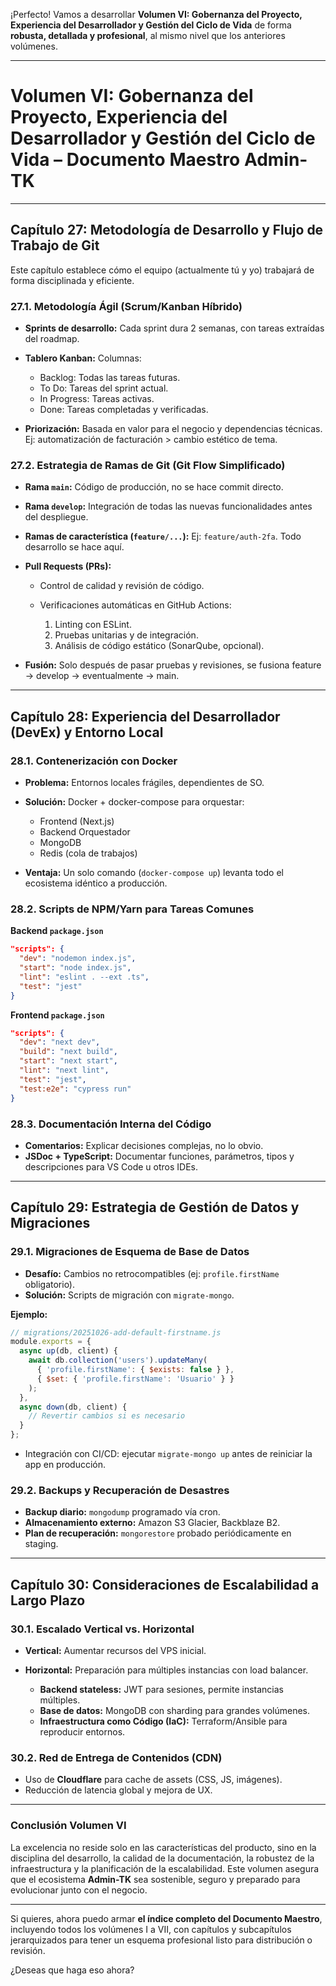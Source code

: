¡Perfecto! Vamos a desarrollar **Volumen VI: Gobernanza del Proyecto, Experiencia del Desarrollador y Gestión del Ciclo de Vida** de forma **robusta, detallada y profesional**, al mismo nivel que los anteriores volúmenes.

---

# **Volumen VI: Gobernanza del Proyecto, Experiencia del Desarrollador y Gestión del Ciclo de Vida – Documento Maestro Admin-TK**

---

## **Capítulo 27: Metodología de Desarrollo y Flujo de Trabajo de Git**

Este capítulo establece cómo el equipo (actualmente tú y yo) trabajará de forma disciplinada y eficiente.

### 27.1. Metodología Ágil (Scrum/Kanban Híbrido)

* **Sprints de desarrollo:** Cada sprint dura 2 semanas, con tareas extraídas del roadmap.
* **Tablero Kanban:** Columnas:

  * Backlog: Todas las tareas futuras.
  * To Do: Tareas del sprint actual.
  * In Progress: Tareas activas.
  * Done: Tareas completadas y verificadas.
* **Priorización:** Basada en valor para el negocio y dependencias técnicas. Ej: automatización de facturación > cambio estético de tema.

### 27.2. Estrategia de Ramas de Git (Git Flow Simplificado)

* **Rama `main`:** Código de producción, no se hace commit directo.
* **Rama `develop`:** Integración de todas las nuevas funcionalidades antes del despliegue.
* **Ramas de característica (`feature/...`):** Ej: `feature/auth-2fa`. Todo desarrollo se hace aquí.
* **Pull Requests (PRs):**

  * Control de calidad y revisión de código.
  * Verificaciones automáticas en GitHub Actions:

    1. Linting con ESLint.
    2. Pruebas unitarias y de integración.
    3. Análisis de código estático (SonarQube, opcional).
* **Fusión:** Solo después de pasar pruebas y revisiones, se fusiona feature → develop → eventualmente → main.

---

## **Capítulo 28: Experiencia del Desarrollador (DevEx) y Entorno Local**

### 28.1. Contenerización con Docker

* **Problema:** Entornos locales frágiles, dependientes de SO.
* **Solución:** Docker + docker-compose para orquestar:

  * Frontend (Next.js)
  * Backend Orquestador
  * MongoDB
  * Redis (cola de trabajos)
* **Ventaja:** Un solo comando (`docker-compose up`) levanta todo el ecosistema idéntico a producción.

### 28.2. Scripts de NPM/Yarn para Tareas Comunes

**Backend `package.json`**

```json
"scripts": {
  "dev": "nodemon index.js",
  "start": "node index.js",
  "lint": "eslint . --ext .ts",
  "test": "jest"
}
```

**Frontend `package.json`**

```json
"scripts": {
  "dev": "next dev",
  "build": "next build",
  "start": "next start",
  "lint": "next lint",
  "test": "jest",
  "test:e2e": "cypress run"
}
```

### 28.3. Documentación Interna del Código

* **Comentarios:** Explicar decisiones complejas, no lo obvio.
* **JSDoc + TypeScript:** Documentar funciones, parámetros, tipos y descripciones para VS Code u otros IDEs.

---

## **Capítulo 29: Estrategia de Gestión de Datos y Migraciones**

### 29.1. Migraciones de Esquema de Base de Datos

* **Desafío:** Cambios no retrocompatibles (ej: `profile.firstName` obligatorio).
* **Solución:** Scripts de migración con `migrate-mongo`.

**Ejemplo:**

```javascript
// migrations/20251026-add-default-firstname.js
module.exports = {
  async up(db, client) {
    await db.collection('users').updateMany(
      { 'profile.firstName': { $exists: false } },
      { $set: { 'profile.firstName': 'Usuario' } }
    );
  },
  async down(db, client) {
    // Revertir cambios si es necesario
  }
};
```

* Integración con CI/CD: ejecutar `migrate-mongo up` antes de reiniciar la app en producción.

### 29.2. Backups y Recuperación de Desastres

* **Backup diario:** `mongodump` programado vía cron.
* **Almacenamiento externo:** Amazon S3 Glacier, Backblaze B2.
* **Plan de recuperación:** `mongorestore` probado periódicamente en staging.

---

## **Capítulo 30: Consideraciones de Escalabilidad a Largo Plazo**

### 30.1. Escalado Vertical vs. Horizontal

* **Vertical:** Aumentar recursos del VPS inicial.
* **Horizontal:** Preparación para múltiples instancias con load balancer.

  * **Backend stateless:** JWT para sesiones, permite instancias múltiples.
  * **Base de datos:** MongoDB con sharding para grandes volúmenes.
  * **Infraestructura como Código (IaC):** Terraform/Ansible para reproducir entornos.

### 30.2. Red de Entrega de Contenidos (CDN)

* Uso de **Cloudflare** para cache de assets (CSS, JS, imágenes).
* Reducción de latencia global y mejora de UX.

---

### **Conclusión Volumen VI**

La excelencia no reside solo en las características del producto, sino en la disciplina del desarrollo, la calidad de la documentación, la robustez de la infraestructura y la planificación de la escalabilidad. Este volumen asegura que el ecosistema **Admin-TK** sea sostenible, seguro y preparado para evolucionar junto con el negocio.

---

Si quieres, ahora puedo armar **el índice completo del Documento Maestro**, incluyendo todos los volúmenes I a VII, con capítulos y subcapítulos jerarquizados para tener un esquema profesional listo para distribución o revisión.

¿Deseas que haga eso ahora?
